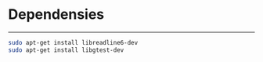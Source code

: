 
# Dependensies
-----
```sh
sudo apt-get install libreadline6-dev
sudo apt-get install libgtest-dev
```
